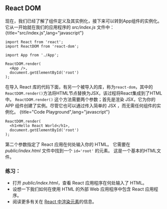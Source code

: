 ## React DOM

现在，我们已经了解了组件定义及其实例化，接下来可以转到App组件的实例化。它从一开始就在我们的应用程序的 *src/index.js* 文件中：
{title="src/index.js",lang="javascript"}
~~~~~~~
import React from 'react';
import ReactDOM from 'react-dom';

import App from './App';

ReactDOM.render(
  <App />,
  document.getElementById('root')
);
~~~~~~~

在导入 React 库的代码下面，有另一个被导入的库，称为`react-dom`，其中的`ReactDOM.render()`方法将HTML节点替换为JSX，该过程将React集成到了HTML中。
 `ReactDOM.render()` 这个方法需要两个参数；首先是渲染 JSX，它为你的 APP 组件创建了实例。尽管它也可以通过传入简单的 JSX ，而无需任何组件的实例化。
{title="Code Playground",lang="javascript"}
~~~~~~~
ReactDOM.render(
  <h1>Hello React World</h1>,
  document.getElementById('root')
);
~~~~~~~
第二个参数指定了 React 应用在何处输入你的 HTML。 它需要在 *public/index.html* 文件中找到一个 `id='root'` 的元素。 这是一个基本的HTML文件。

### 练习：
* 打开 *public/index.html*，查看 React 应用程序在何处输入了 HTML。
* 设想一下我们如何在使用 HTML 的外部 Web 应用程序中包含 React 应用程序。
* 阅读更多有关在 [React 中渲染元素](https://reactjs.org/docs/rendering-elements.html)的信息。
